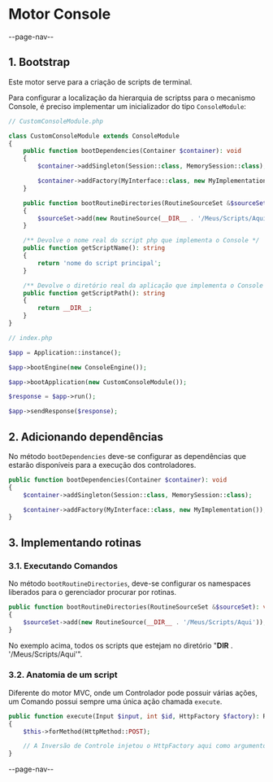 # Motor Console

--page-nav--

## 1. Bootstrap

Este motor serve para a criação de scripts de terminal.

Para configurar a localização da hierarquia de scriptss para o mecanismo Console,
é preciso implementar um inicializador do tipo `ConsoleModule`:

```php
// CustomConsoleModule.php

class CustomConsoleModule extends ConsoleModule
{
    public function bootDependencies(Container $container): void
    {
        $container->addSingleton(Session::class, MemorySession::class);

        $container->addFactory(MyInterface::class, new MyImplementation());
    }

    public function bootRoutineDirectories(RoutineSourceSet &$sourceSet): void
    {
        $sourceSet->add(new RoutineSource(__DIR__ . '/Meus/Scripts/Aqui'));
    }

    /** Devolve o nome real do script php que implementa o Console */
    public function getScriptName(): string
    {
        return 'nome do script principal';
    }

    /** Devolve o diretório real da aplicação que implementa o Console */
    public function getScriptPath(): string
    {
        return __DIR__;
    }
}
```

```php
// index.php

$app = Application::instance();

$app->bootEngine(new ConsoleEngine());

$app->bootApplication(new CustomConsoleModule());

$response = $app->run();

$app->sendResponse($response);
```

## 2. Adicionando dependências

No método `bootDependencies` deve-se configurar as dependências que estarão
disponíveis para a execução dos controladores.

```php
public function bootDependencies(Container $container): void
{
    $container->addSingleton(Session::class, MemorySession::class);

    $container->addFactory(MyInterface::class, new MyImplementation());
}
```

## 3. Implementando rotinas

### 3.1. Executando Comandos

No método `bootRoutineDirectories`, deve-se configurar os namespaces liberados para
o gerenciador procurar por rotinas.

```php
public function bootRoutineDirectories(RoutineSourceSet &$sourceSet): void
{
    $sourceSet->add(new RoutineSource(__DIR__ . '/Meus/Scripts/Aqui'));
}
```

No exemplo acima, todos os scripts que estejam no diretório "__DIR__ . '/Meus/Scripts/Aqui'".

### 3.2. Anatomia de um script

Diferente do motor MVC, onde um Controlador pode possuir várias ações,
um Comando possui sempre uma única ação chamada `execute`.

```php
public function execute(Input $input, int $id, HttpFactory $factory): ResponseInterface
{
    $this->forMethod(HttpMethod::POST);

    // A Inversão de Controle injetou o HttpFactory aqui como argumento
}
```


--page-nav--
